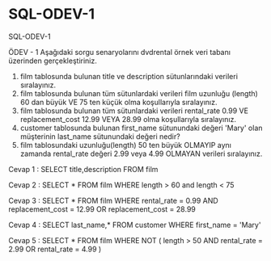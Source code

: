 # SQL-ODEV-1
SQL-ODEV-1



ÖDEV - 1
Aşağıdaki sorgu senaryolarını dvdrental örnek veri tabanı üzerinden gerçekleştiriniz.
1.	film tablosunda bulunan title ve description sütunlarındaki verileri sıralayınız.
2.	film tablosunda bulunan tüm sütunlardaki verileri film uzunluğu (length) 60 dan büyük VE 75 ten küçük olma koşullarıyla sıralayınız.
3.	film tablosunda bulunan tüm sütunlardaki verileri rental_rate 0.99 VE replacement_cost 12.99 VEYA 28.99 olma koşullarıyla sıralayınız.
4.	customer tablosunda bulunan first_name sütunundaki değeri 'Mary' olan müşterinin last_name sütunundaki değeri nedir?
5.	film tablosundaki uzunluğu(length) 50 ten büyük OLMAYIP aynı zamanda rental_rate değeri 2.99 veya 4.99 OLMAYAN verileri sıralayınız.


Cevap 1 : SELECT  title,description FROM film

Cevap 2 : SELECT * FROM film WHERE length > 60 and length < 75

Cevap 3 : SELECT * FROM film WHERE rental_rate = 0.99 AND replacement_cost = 12.99 OR replacement_cost = 28.99

Cevap 4 :  SELECT last_name,* FROM customer WHERE first_name = 'Mary'

Cevap 5 :  SELECT * FROM film WHERE NOT ( length > 50 AND rental_rate = 2.99 OR rental_rate = 4.99 )

